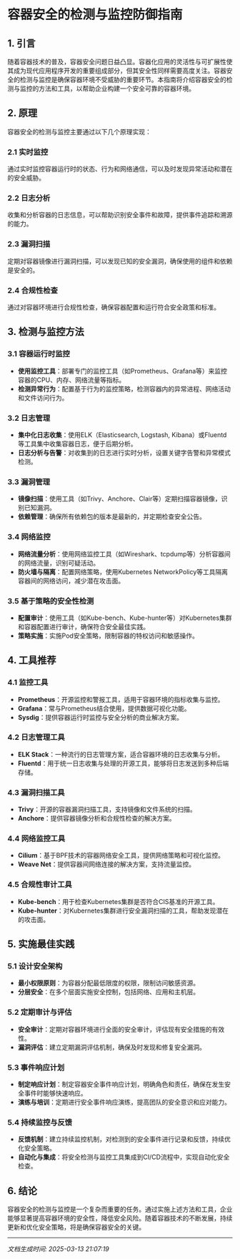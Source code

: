 # 容器安全的检测与监控防御指南

## 1. 引言

随着容器技术的普及，容器安全问题日益凸显。容器化应用的灵活性与可扩展性使其成为现代应用程序开发的重要组成部分，但其安全性同样需要高度关注。容器安全的检测与监控是确保容器环境不受威胁的重要环节。本指南将介绍容器安全的检测与监控的方法和工具，以帮助企业构建一个安全可靠的容器环境。

## 2. 原理

容器安全的检测与监控主要通过以下几个原理实现：

### 2.1 实时监控

通过实时监控容器运行时的状态、行为和网络通信，可以及时发现异常活动和潜在的安全威胁。

### 2.2 日志分析

收集和分析容器的日志信息，可以帮助识别安全事件和故障，提供事件追踪和溯源的能力。

### 2.3 漏洞扫描

定期对容器镜像进行漏洞扫描，可以发现已知的安全漏洞，确保使用的组件和依赖是安全的。

### 2.4 合规性检查

通过对容器环境进行合规性检查，确保容器配置和运行符合安全政策和标准。

## 3. 检测与监控方法

### 3.1 容器运行时监控

- **使用监控工具**：部署专门的监控工具（如Prometheus、Grafana等）来监控容器的CPU、内存、网络流量等指标。
- **检测异常行为**：配置基于行为的监控策略，检测容器内的异常进程、网络活动和文件访问行为。

### 3.2 日志管理

- **集中化日志收集**：使用ELK（Elasticsearch, Logstash, Kibana）或Fluentd等工具集中收集容器日志，便于后期分析。
- **日志分析与告警**：对收集到的日志进行实时分析，设置关键字告警和异常模式检测。

### 3.3 漏洞管理

- **镜像扫描**：使用工具（如Trivy、Anchore、Clair等）定期扫描容器镜像，识别已知漏洞。
- **依赖管理**：确保所有依赖包的版本是最新的，并定期检查安全公告。

### 3.4 网络监控

- **网络流量分析**：使用网络监控工具（如Wireshark、tcpdump等）分析容器间的网络流量，识别可疑活动。
- **防火墙与隔离**：配置网络策略，使用Kubernetes NetworkPolicy等工具隔离容器间的网络访问，减少潜在攻击面。

### 3.5 基于策略的安全性检测

- **配置审计**：使用工具（如Kube-bench、Kube-hunter等）对Kubernetes集群和容器配置进行审计，确保符合安全最佳实践。
- **策略实施**：实施Pod安全策略，限制容器的特权访问和敏感操作。

## 4. 工具推荐

### 4.1 监控工具

- **Prometheus**：开源监控和警报工具，适用于容器环境的指标收集与监控。
- **Grafana**：常与Prometheus结合使用，提供数据可视化功能。
- **Sysdig**：提供容器运行时监控与安全分析的商业解决方案。

### 4.2 日志管理工具

- **ELK Stack**：一种流行的日志管理方案，适合容器环境的日志收集与分析。
- **Fluentd**：用于统一日志收集与处理的开源工具，能够将日志发送到多种后端存储。

### 4.3 漏洞扫描工具

- **Trivy**：开源的容器漏洞扫描工具，支持镜像和文件系统的扫描。
- **Anchore**：提供容器镜像分析和合规性检查的解决方案。

### 4.4 网络监控工具

- **Cilium**：基于BPF技术的容器网络安全工具，提供网络策略和可视化监控。
- **Weave Net**：提供容器间网络连接的解决方案，支持流量监控。

### 4.5 合规性审计工具

- **Kube-bench**：用于检查Kubernetes集群是否符合CIS基准的开源工具。
- **Kube-hunter**：对Kubernetes集群进行安全漏洞扫描的工具，帮助发现潜在的攻击面。

## 5. 实施最佳实践

### 5.1 设计安全架构

- **最小权限原则**：为容器分配最低限度的权限，限制访问敏感资源。
- **分层安全**：在多个层面实施安全控制，包括网络、应用和主机层。

### 5.2 定期审计与评估

- **安全审计**：定期对容器环境进行全面的安全审计，评估现有安全措施的有效性。
- **漏洞评估**：建立定期漏洞评估机制，确保及时发现和修复安全漏洞。

### 5.3 事件响应计划

- **制定响应计划**：制定容器安全事件响应计划，明确角色和责任，确保在发生安全事件时能够快速响应。
- **演练与培训**：定期进行安全事件响应演练，提高团队的安全意识和应对能力。

### 5.4 持续监控与反馈

- **反馈机制**：建立持续监控机制，对检测到的安全事件进行记录和反馈，持续优化安全策略。
- **自动化与集成**：将安全检测与监控工具集成到CI/CD流程中，实现自动化安全检查。

## 6. 结论

容器安全的检测与监控是一个复杂而重要的任务。通过实施上述方法和工具，企业能够显著提高容器环境的安全性，降低安全风险。随着容器技术的不断发展，持续更新和优化安全策略，将是确保容器安全的关键。

---

*文档生成时间: 2025-03-13 21:07:19*
